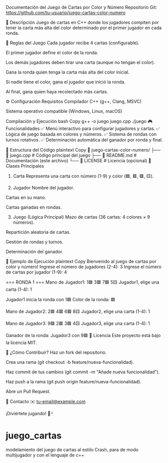 Documentación del Juego de Cartas por Color y Número
Repositorio Git: https://github.com/tu-usuario/juego-cartas-color-numero

📌 Descripción
Juego de cartas en C++ donde los jugadores compiten por tener la carta más alta del color determinado por el primer jugador en cada ronda.

🔹 Reglas del Juego
Cada jugador recibe 4 cartas (configurable).

El primer jugador define el color de la ronda.

Los demás jugadores deben tirar una carta (aunque no tengan el color).

Gana la ronda quien tenga la carta más alta del color inicial.

Si nadie tiene el color, gana el jugador que inició la ronda.

Al final, gana quien haya recolectado más cartas.

⚙️ Configuración
Requisitos
Compilador C++ (g++, Clang, MSVC)

Sistema operativo compatible (Windows, Linux, macOS)

Compilación y Ejecución
bash
Copy
g++ -o juego juego.cpp
./juego
🎮 Funcionalidades
✅ Menú interactivo para configurar jugadores y cartas.
✅ Lógica de juego basada en colores y números.
✅ Sistema de rondas con turnos rotativos.
✅ Determinación automática del ganador por ronda y final.

📂 Estructura del Código
plaintext
Copy
📁 juego-cartas-color-numero/
├── 📄 juego.cpp          # Código principal del juego
├── 📄 README.md          # Documentación (este archivo)
└── 📄 LICENSE            # Licencia (opcional)
📝 Clases Principales
1. Carta
Representa una carta con número (1-9) y color (🟦, 🟥, 🟩, 🟨).

2. Jugador
Nombre del jugador.

Cartas en su mano.

Cartas ganadas en rondas.

3. Juego (Lógica Principal)
Mazo de cartas (36 cartas: 4 colores × 9 números).

Repartición aleatoria de cartas.

Gestión de rondas y turnos.

Determinación del ganador.

🎯 Ejemplo de Ejecución
plaintext
Copy
Bienvenido al juego de cartas por color y número!
Ingrese el número de jugadores (2-4): 3
Ingrese el número de cartas por jugador (1-9): 4

=== RONDA 1 ===
Mano de Jugador1: 1🟦 3🟥 7🟩 5🟨 
Jugador1, elige una carta (1-4): 1

Jugador1 inicia la ronda con 1🟦
Color de la ronda: 🟦

Mano de Jugador2: 2🟦 4🟥 6🟩 8🟨 
Jugador2, elige una carta (1-4): 1

Mano de Jugador3: 9🟦 2🟥 3🟩 4🟨 
Jugador3, elige una carta (1-4): 1

Ganador de la ronda: Jugador3 con 9🟦
📜 Licencia
Este proyecto está bajo la licencia MIT.

📌 ¿Cómo Contribuir?
Haz un fork del repositorio.

Crea una rama (git checkout -b feature/nueva-funcionalidad).

Haz commit de tus cambios (git commit -m "Añade nueva funcionalidad").

Haz push a la rama (git push origin feature/nueva-funcionalidad).

Abre un Pull Request.

📧 Contacto
✉️ tu-email@example.com

¡Diviértete jugando! 🎲🃏


# juego_cartas
modelamiento del juego de cartas al estilo Crash, para de modo multijugador y con el lenguaje de c++

